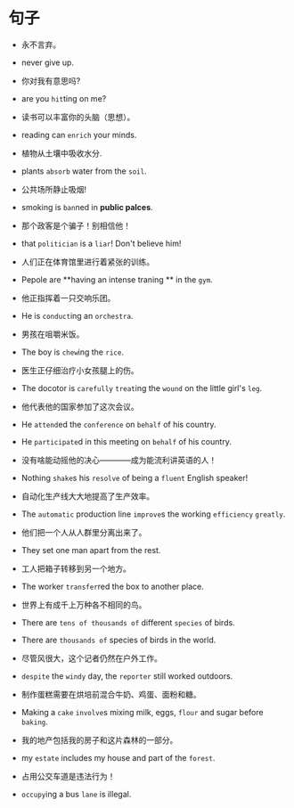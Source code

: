 # 句子

- 永不言弃。
- never give up.

- 你对我有意思吗?
- are you `hit`ting on me?

- 读书可以丰富你的头脑（思想）。
- reading can `enrich` your minds.

- 植物从土壤中吸收水分.
- plants `absorb` water from the `soil`.

- 公共场所静止吸烟!
- smoking is `ban`ned in **public palces**.

- 那个政客是个骗子！别相信他！
- that `politician` is a `liar`! Don't believe him!

- 人们正在体育馆里进行着紧张的训练。
- Pepole are **having an intense traning ** in the `gym`.

- 他正指挥着一只交响乐团。
- He is `conduct`ing an `orchestra`.

- 男孩在咀嚼米饭。
- The boy is `chew`ing the `rice`.

- 医生正仔细治疗小女孩腿上的伤。
- The docotor is `carefully` `treat`ing the `wound` on the little girl's `leg`.

- 他代表他的国家参加了这次会议。
- He `attend`ed the `conference` on `behalf` of his country.
- He `participate`d in this meeting on `behalf` of his country.

- 没有啥能动摇他的决心————成为能流利讲英语的人！
- Nothing `shake`s his `resolve` of being a `fluent` English speaker!

- 自动化生产线大大地提高了生产效率。
- The `automatic` production line `improve`s the working `efficiency` `greatly`.

- 他们把一个人从人群里分离出来了。
- They set one man apart from the rest.

- 工人把箱子转移到另一个地方。
- The worker `transfer`red the box to another place.

- 世界上有成千上万种各不相同的鸟。
- There are `tens of thousands of` different `species` of birds.
- There are `thousands of` species of birds in the world.

- 尽管风很大，这个记者仍然在户外工作。
- `despite` the `windy` day, the `reporter` still worked outdoors.

- 制作蛋糕需要在烘培前混合牛奶、鸡蛋、面粉和糖。
- Making a `cake` `involve`s mixing milk, eggs, `flour` and sugar before `baking`.

- 我的地产包括我的房子和这片森林的一部分。
- my `estate` includes my house and part of the `forest`.

- 占用公交车道是违法行为！
- `occupy`ing a bus `lane` is illegal.
